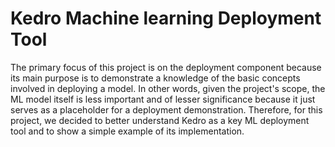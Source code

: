 # Kedro Machine learning Deployment Tool

The primary focus of this project is on the deployment component because its main purpose is to demonstrate a knowledge of the basic concepts involved in deploying a model. In other words, given the project's scope, the ML model itself is less important and of lesser significance because it just serves as a placeholder for a deployment demonstration. Therefore, for this project, we decided to better understand Kedro as a key ML deployment tool and to show a simple example of its implementation.
